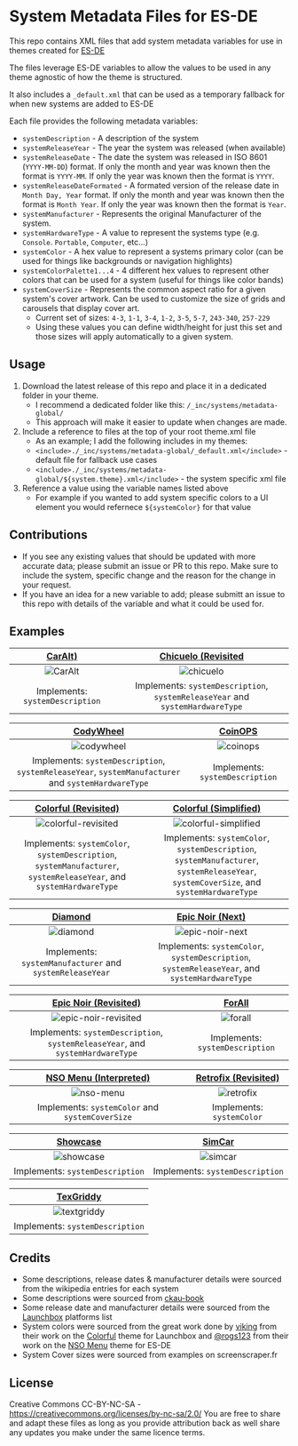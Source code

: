 # System Metadata Files for ES-DE
This repo contains XML files that add system metadata variables for use in themes created for [ES-DE](https://es-de.org/)

The files leverage ES-DE variables to allow the values to be used in any theme agnostic of how the theme is structured.

It also includes a `_default.xml` that can be used as a temporary fallback for when new systems are added to ES-DE

Each file provides the following metadata variables:
- `systemDescription` - A description of the system
- `systemReleaseYear` - The year the system was released (when available)
- `systemReleaseDate` - The date the system was released in ISO 8601 (`YYYY-MM-DD`) format.  If only the month and year was known then the format is `YYYY-MM`.  If only the year was known then the format is `YYYY`.
- `systemReleaseDateFormated` - A formated version of the release date in `Month Day, Year` format.  If only the month and year was known then the format is `Month Year`.  If only the year was known then the format is `Year`.
- `systemManufacturer` - Represents the original Manufacturer of the system.
- `systemHardwareType` - A value to represent the systems type (e.g. `Console`. `Portable`, `Computer`, etc...)
- `systemColor` - A hex value to represent a systems primary color (can be used for things like backgrounds or navigation highlights)
- `systemColorPalette1...4` - 4 different hex values to represent other colors that can be used for a system (useful for things like color bands)
- `systemCoverSize` - Represents the common aspect ratio for a given system's cover artwork.  Can be used to customize the size of grids and carousels that display cover art.  
   - Current set of sizes: `4-3`, `1-1`, `3-4`, `1-2`, `3-5`, `5-7`, `243-340`, `257-229`
   - Using these values you can define width/height for just this set and those sizes will apply automatically to a given system.

## **Usage**
1. Download the latest release of this repo and place it in a dedicated folder in your theme.  
   - I recommend a dedicated folder like this: `/_inc/systems/metadata-global/` 
   - This approach will make it easier to update when changes are made.
2. Include a reference to files at the top of your root theme.xml file
   - As an example; I add the following includes in my themes:
   - `<include>./_inc/systems/metadata-global/_default.xml</include>` - default file for fallback use cases
   - `<include>./_inc/systems/metadata-global/${system.theme}.xml</include>` - the system specific xml file
3. Reference a value using the variable names listed above
   - For example if you wanted to add system specific colors to a UI element you would refernece `${systemColor}` for that value
   
## **Contributions**
- If you see any existing values that should be updated with more accurate data; please submit an issue or PR to this repo.  Make sure to include the system, specific change and the reason for the change in your request.
- If you have an idea for a new variable to add; please submitt an issue to this repo with details of the variable and what it could be used for.

## **Examples**

| [CarAlt)](https://github.com/Weestuarty/caralt-es-de) | [Chicuelo (Revisited](https://github.com/anthonycaccese/chicuelo-revisited-es-de) |
| :---: | :---: |
| ![CarAlt](https://github.com/anthonycaccese/nso-menu-interpreted-es-de/assets/1454947/eebb8d45-b881-482f-bac0-31888ab12fcd) | ![chicuelo](https://github.com/anthonycaccese/nso-menu-interpreted-es-de/assets/1454947/74411202-1985-40ee-8cf6-8e9e1d4b9cc1) |
| Implements: `systemDescription` | Implements: `systemDescription`, `systemReleaseYear` and `systemHardwareType` | 

| [CodyWheel](https://github.com/Weestuarty/codywheel-es-de) | [CoinOPS](https://github.com/TheGrizzMD/coinops-es-de) |
| :---: | :---: |
| ![codywheel](https://github.com/anthonycaccese/nso-menu-interpreted-es-de/assets/1454947/6ea5c477-371e-4bb9-b090-a200a8588282) | ![coinops](https://github.com/anthonycaccese/nso-menu-interpreted-es-de/assets/1454947/50f75c6e-04e3-41a6-af74-358bb45403f8) |
| Implements: `systemDescription`, `systemReleaseYear`, `systemManufacturer` and `systemHardwareType` | Implements: `systemDescription` | 

| [Colorful (Revisited)](https://github.com/anthonycaccese/colorful-revisited-es-de) | [Colorful (Simplified)](https://github.com/anthonycaccese/colorful-simplified-es-de) |
| :---: | :---: |
| ![colorful-revisited](https://github.com/anthonycaccese/nso-menu-interpreted-es-de/assets/1454947/9b79ccc8-e0d7-43ae-b865-40f7bf740267) | ![colorful-simplified](https://github.com/anthonycaccese/nso-menu-interpreted-es-de/assets/1454947/35fcfbf4-eb08-4682-ae09-4fa3b5b8060b) |
| Implements: `systemColor`, `systemDescription`, `systemManufacturer`, `systemReleaseYear`, and `systemHardwareType` | Implements: `systemColor`, `systemDescription`, `systemManufacturer`, `systemReleaseYear`, `systemCoverSize`, and `systemHardwareType` | 

| [Diamond](https://github.com/Weestuarty/diamond-es-de) | [Epic Noir (Next)](https://github.com/anthonycaccese/epic-noir-next-es-de) |
| :---: | :---: |
| ![diamond](https://github.com/anthonycaccese/nso-menu-interpreted-es-de/assets/1454947/378c8a8a-2e9f-4cbc-aab6-6f269218699f) | ![epic-noir-next](https://github.com/anthonycaccese/nso-menu-interpreted-es-de/assets/1454947/bc45b7fa-874f-4107-852f-9c1c3a0dfcc3) |
| Implements: `systemManufacturer` and `systemReleaseYear` | Implements: `systemColor`, `systemDescription`, `systemReleaseYear`, and `systemHardwareType` | 

| [Epic Noir (Revisited)](https://github.com/anthonycaccese/epic-noir-revisited-es-de) | [ForAll](https://github.com/Weestuarty/forall-es-de) |
| :---: | :---: |
| ![epic-noir-revisited](https://github.com/anthonycaccese/nso-menu-interpreted-es-de/assets/1454947/98c74c60-42a7-4b3e-b129-ed4156dbc070) | ![forall](https://github.com/anthonycaccese/nso-menu-interpreted-es-de/assets/1454947/01b12f6f-f18d-4b9f-9a2d-842b10e3b3d0) |
| Implements: `systemDescription`, `systemReleaseYear`, and `systemHardwareType` | Implements: `systemDescription` | 

| [NSO Menu (Interpreted)](https://github.com/anthonycaccese/nso-menu-interpreted-es-de) | [Retrofix (Revisited)](https://github.com/anthonycaccese/retrofix-revisited-es-de) |
| :---: | :---: |
| ![nso-menu](https://github.com/anthonycaccese/nso-menu-interpreted-es-de/assets/1454947/f483899f-56f0-4230-8bca-afed9aab63d4) | ![retrofix](https://github.com/anthonycaccese/nso-menu-interpreted-es-de/assets/1454947/cda97089-7611-47be-8a19-bff469c69e42) |
| Implements: `systemColor` and `systemCoverSize` | Implements: `systemColor` | 

| [Showcase](https://github.com/Weestuarty/showcase-es-de) | [SimCar](https://github.com/Weestuarty/simcar-es-de) |
| :---: | :---: |
| ![showcase](https://github.com/anthonycaccese/nso-menu-interpreted-es-de/assets/1454947/2b27affe-ed6c-437b-9569-cf4ded74061d) | ![simcar](https://github.com/anthonycaccese/nso-menu-interpreted-es-de/assets/1454947/dc1dae0e-a452-4c4a-83c5-05ce81a22ed6) |
| Implements: `systemDescription` | Implements: `systemDescription` | 

| [TexGriddy](https://github.com/Weestuarty/texgriddy-es-de) |
| :---: |
| ![textgriddy](https://github.com/anthonycaccese/nso-menu-interpreted-es-de/assets/1454947/ff0dc121-a943-4096-9d96-27ddaeea974f) |
| Implements: `systemDescription` |


## **Credits**
* Some descriptions, release dates & manufacturer details were sourced from the wikipedia entries for each system
* Some descriptions were sourced from [ckau-book](https://github.com/CkauNui/ckau-book/tree/master)
* Some release date and manufacturer details were sourced from the [Launchbox](https://gamesdb.launchbox-app.com/) platforms list
* System colors were sourced from the great work done by [viking](https://forums.launchbox-app.com/profile/70421-viking/) from their work on the [Colorful](https://forums.launchbox-app.com/files/file/2081-colorful-bigbox-theme) theme for Launchbox and [@rogs123](https://github.com/rogs123) from their work on the [NSO Menu](https://github.com/anthonycaccese/nso-menu-interpreted-es-de) theme for ES-DE
* System Cover sizes were sourced from examples on screenscraper.fr

## **License**
Creative Commons CC-BY-NC-SA - https://creativecommons.org/licenses/by-nc-sa/2.0/
You are free to share and adapt these files as long as you provide attribution back as well share any updates you make under the same licence terms.